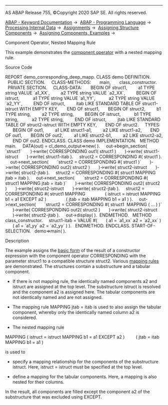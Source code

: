   

* * *

AS ABAP Release 755, ©Copyright 2020 SAP SE. All rights reserved.

[ABAP - Keyword Documentation](javascript:call_link\('abenabap.htm'\)) →  [ABAP - Programming Language](javascript:call_link\('abenabap_reference.htm'\)) →  [Processing Internal Data](javascript:call_link\('abenabap_data_working.htm'\)) →  [Assignments](javascript:call_link\('abenvalue_assignments.htm'\)) →  [Assigning Structure Components](javascript:call_link\('abencorresponding.htm'\)) →  [Assigning Components, Examples](javascript:call_link\('abencorresponding_abexas.htm'\)) → 

Component Operator, Nested Mapping Rule

This example demonstrates the [component operator](javascript:call_link\('abenconstructor_expr_corresponding.htm'\)) with a nested mapping rule.

Source Code

REPORT demo\_corresponding\_deep\_mapp.
CLASS demo DEFINITION.
  PUBLIC SECTION.
    CLASS-METHODS:
      main,
      class\_constructor.
  PRIVATE SECTION.
    CLASS-DATA:
      BEGIN OF struct1,
        a1 TYPE string VALUE \`a1\_XX\`,
        a2 TYPE string VALUE \`a2\_XX\`,
        BEGIN OF istruct,
          a1 TYPE string VALUE \`a1\_YY\`,
          a2 TYPE string VALUE \`a2\_YY\`,
        END OF istruct,
        itab LIKE STANDARD TABLE OF struct1-istruct WITH EMPTY KEY,
      END OF struct1,
      BEGIN OF struct2,
        b1 TYPE string,
        a2 TYPE string,
        BEGIN OF istruct,
          b1 TYPE string,
          a2 TYPE string,
        END OF istruct,
        jtab LIKE STANDARD TABLE OF struct2-istruct WITH EMPTY KEY,
      END OF struct2.
    TYPES:
      BEGIN OF out1,
        a1 LIKE struct1-a1,
        a2 LIKE struct1-a2,
      END OF out1,
      BEGIN OF out2,
        a1 LIKE struct2-b1,
        a2 LIKE struct2-a2,
      END OF out2.
ENDCLASS.
CLASS demo IMPLEMENTATION.
  METHOD main.
    DATA(out) = cl\_demo\_output=>new( ).
    out->begin\_section( \`struct1\`
      )->write( CORRESPONDING out1( struct1 )
      )->write( struct1-istruct
      )->write( struct1-itab ).
    struct2 = CORRESPONDING #( struct1 ).
    out->next\_section(
      \`struct2 = CORRESPONDING #( struct1 )\`
      )->write( CORRESPONDING out2( struct2 )
      )->write( struct2-istruct
      )->write( struct2-jtab ).
    struct2 = CORRESPONDING #( struct1 MAPPING jtab = itab ).
    out->next\_section(
      \`struct2 = CORRESPONDING #( struct1 MAPPING jtab = itab )\`
      )->write( CORRESPONDING out2( struct2 )
      )->write( struct2-istruct
      )->write( struct2-jtab ).
    struct2 = CORRESPONDING #( struct1 MAPPING
               ( istruct = istruct MAPPING b1 = a1 EXCEPT a2 )
               ( jtab = itab MAPPING b1 = a1 ) ).
    out->next\_section(
      \`struct2 = CORRESPONDING #( struct1  MAPPING ( ... ) )\`
      )->write( CORRESPONDING out2( struct2 )
      )->write( struct2-istruct
      )->write( struct2-jtab ).
    out->display( ).  ENDMETHOD.
  METHOD class\_constructor.
    struct1-itab = VALUE #(
      ( a1 = \`a1\_xx\` a2 = \`a2\_xx\` )
      ( a1 = \`a1\_yy\` a2 = \`a2\_yy\` ) ).
  ENDMETHOD.
ENDCLASS.
START-OF-SELECTION.
  demo=>main( ).

Description

The example assigns the [basic form](javascript:call_link\('abencorresponding_constr_arg_type.htm'\)) of the result of a constructor expression with the component operator CORRESPONDING with the parameter struct1 to a compatible structure struct2. Various [mapping rules](javascript:call_link\('abencorresponding_constr_mapping.htm'\)) are demonstrated. The structures contain a substructure and a tabular component.

-   If there is not mapping rule, the identically named components a2 and istruct are assigned at the top level. The substructure istruct is resolved and the component a2 is assigned here. The tabular components are not identically named and are not assigned.

-   The mapping rule MAPPING jtab = itab is used to also assign the tabular component, whereby only the identically named column a2 is considered.

-   The nested mapping rule

MAPPING ( istruct = istruct MAPPING b1 = a1 EXCEPT a2 )
        ( jtab = itab MAPPING b1 = a1 )

is used to

-   specify a mapping relationship for the components of the substructure istruct. Here, istruct = istruct must be specified at the top level.

-   define a mapping for the tabular components. Here, a mapping is also nested for their columns.

In the result, all components are filled except the component a2 of the substructure that was excluded using EXCEPT.